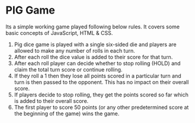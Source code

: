 # PIG Game

Its a simple working game played following below rules. It covers some basic concepts of JavaScript, HTML & CSS.

1. Pig dice game is played with a single six-sided die and players are allowed to make any number of rolls in each turn.
2. After each roll the dice value is added to their score for that turn.
3. After each roll player can decide whether to stop rolling (HOLD) and claim the total turn score or continue rolling.
4. If they roll a 1 then they lose all points scored in a particular turn and turn is then passed to the opponent. This has no impact on their overall score.
5. If players decide to stop rolling, they get the points scored so far which is added to their overall score.
6. The first player to score 50 points (or any other predetermined score at the beginning of the game) wins the game.
